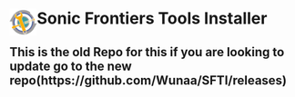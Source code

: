 <h1>
        <img width="48" align="left" src="https://github.com/Wunaa/SFTI/blob/main/Sonic%20Frontiers%20Tools%20Installer/Raw/Images/IconDownloader.png">
    </a>
    Sonic Frontiers Tools Installer
</h1>
<h2>
This is the old Repo for this if you are looking to update go to the new repo(https://github.com/Wunaa/SFTI/releases)
</h2>

